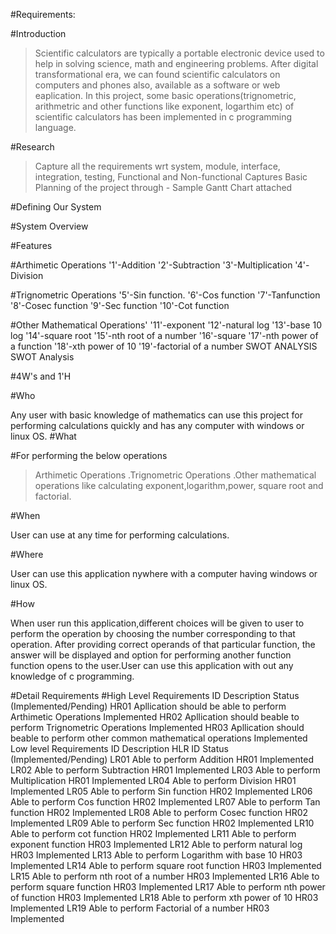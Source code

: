 #Requirements:

#Introduction
>Scientific calculators are typically a portable electronic device used to help in solving science, math and engineering problems.
>After digital transformational era, we can found scientific calculators on computers and phones also, available as a software or web eaplication.
>In this project, some basic operations(trignometric, arithmetric and other functions like exponent, logarthim etc) of scientific calculators has been implemented in c programming language.

#Research
>Capture all the requirements wrt system, module, interface, integration, testing, Functional and Non-functional
Captures Basic Planning of the project through - Sample Gantt Chart attached

#Defining Our System

#System Overview

#Features


#Arthimetic Operations
'1'-Addition
'2'-Subtraction
'3'-Multiplication
'4'-Division


#Trignometric Operations
'5'-Sin function.
'6'-Cos function
'7'-Tanfunction
'8'-Cosec function
'9'-Sec function
'10'-Cot function


#Other Mathematical Operations'
'11'-exponent
'12'-natural log
'13'-base 10 log
'14'-square root
'15'-nth root of a number
'16'-square
'17'-nth power of a function
'18'-xth power of 10
'19'-factorial of a number
SWOT ANALYSIS
SWOT Analysis

#4W's and 1'H

#Who

Any user with basic knowledge of mathematics can use this project for performing calculations quickly and has any computer with windows or linux OS.
#What

#For performing the below operations

>Arthimetic Operations
.Trignometric Operations
.Other mathematical operations like calculating exponent,logarithm,power, square root and factorial.

#When

User can use at any time for performing calculations.

#Where

User can use this application nywhere with a computer having windows or linux OS.

#How

When user run this application,different choices will be given to user to perform the operation by choosing the number corresponding to that operation. After providing correct operands of that particular function, the answer will be displayed and option for performing another function function opens to the user.User can use this application with out any knowledge of c programming.

#Detail Requirements
#High Level Requirements
ID	                        Description                                          	Status (Implemented/Pending)
HR01	Apllication should be able to perform Arthimetic Operations	                     Implemented
HR02	Apllication should beable to perform Trignometric Operations	                  Implemented
HR03	Apllication should beable to perform other common mathematical operations	      Implemented
Low level Requirements
ID                     	Description	HLR ID	                                                         Status (Implemented/Pending)
LR01	             Able to perform Addition	HR01                                                               	Implemented
LR02	             Able to perform Subtraction	HR01	                                                                        Implemented
LR03	           Able to perform Multiplication	HR01                                                                    	Implemented
LR04	          Able to perform Division	HR01	Implemented
LR05	           Able to perform Sin function	HR02	Implemented
LR06	         Able to perform Cos function	HR02	Implemented
LR07       	Able to perform Tan function	HR02	Implemented
LR08	             Able to perform Cosec function	HR02	Implemented
LR09	              Able to perform Sec function	HR02	Implemented
LR10	           Able to perform cot function	HR02	Implemented
LR11	        Able to perform exponent function	HR03	Implemented
LR12                	Able to perform natural log	HR03	Implemented
LR13	Able to perform Logarithm with base 10	HR03	Implemented
LR14	Able to perform square root function	HR03	Implemented
LR15	Able to perform nth root of a number	HR03	Implemented
LR16	Able to perform square function	HR03	Implemented
LR17	Able to perform nth power of function	HR03	Implemented
LR18	Able to perform xth power of 10	HR03	Implemented
LR19	Able to perform Factorial of a number	HR03	Implemented
